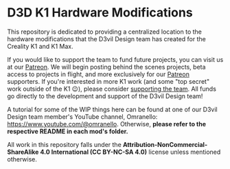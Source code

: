 # D3D K1 Hardware Modifications

This repository is dedicated to providing a centralized location to the hardware modifications that the D3vil Design team has created for the Creality K1 and K1 Max.

If you would like to support the team to fund future projects, you can visit us at our [Patreon](https://www.patreon.com/D3vilDesign). We will begin posting behind the scenes projects, beta access to projects in flight, and more exclusively for our [Patreon](https://www.patreon.com/D3vilDesign) supporters. If you're interested in more K1 work (and some "top secret" work outside of the K1 😉), please consider [supporting the team](https://www.patreon.com/D3vilDesign). All funds go directly to the development and support of the D3vil Design team!

A tutorial for some of the WIP things here can be found at one of our D3vil Design team member's YouTube channel, Omranello: https://www.youtube.com/@omranello. Otherwise, **please refer to the respective README in each mod's folder.**

All work in this repository falls under the **Attribution-NonCommercial-ShareAlike 4.0 International (CC BY-NC-SA 4.0)** license unless mentioned otherwise.

